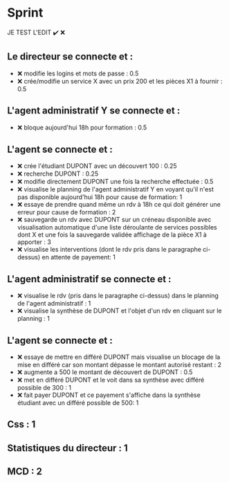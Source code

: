 # Sprint
JE TEST L'EDIT
✔️ ❌

## Le directeur se connecte et :
* ❌ modifie les logins et mots de passe : 0.5
* ❌ crée/modifie un service X avec un prix 200 et les pièces X1 à fournir : 0.5
## L'agent administratif Y se connecte et :
* ❌ bloque aujourd'hui 18h pour formation : 0.5
## L'agent se connecte et :
* ❌ crée l'étudiant DUPONT avec un découvert 100 : 0.25
* ❌ recherche DUPONT : 0.25
* ❌ modifie directement DUPONT une fois la recherche effectuée : 0.5
* ❌ visualise le planning de l'agent administratif Y en voyant qu'il n'est pas disponible aujourd'hui 18h pour cause de formation: 1
* ❌ essaye de prendre quand même un rdv à 18h ce qui doit générer une erreur pour cause de formation : 2
* ❌ sauvegarde un rdv avec DUPONT sur un créneau disponible avec visualisation automatique d'une liste déroulante de services possibles dont X et une fois la sauvegarde validée affichage de la pièce X1 à apporter : 3
* ❌ visualise les interventions (dont le rdv pris dans le paragraphe ci-dessus) en attente de payement: 1
## L'agent administratif se connecte et :
* ❌ visualise le rdv (pris dans le paragraphe ci-dessus) dans le planning de l'agent administratif : 1
* ❌ visualise la synthèse de DUPONT et l'objet d'un rdv en cliquant sur le planning : 1
## L'agent se connecte et :
* ❌ essaye de mettre en différé DUPONT mais visualise un blocage de la mise en différé car son montant dépasse le montant autorisé restant : 2
* ❌ augmente a 500 le montant de découvert de DUPONT : 0.5
* ❌ met en différé DUPONT et le voit dans sa synthèse avec différé possible de 300 : 1
* ❌ fait payer DUPONT et ce payement s'affiche dans la synthèse étudiant avec un différé possible de 500: 1
## Css : 1
## Statistiques du directeur : 1
## MCD : 2
